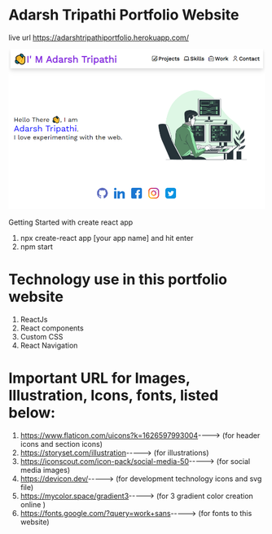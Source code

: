 # Adarsh Tripathi Portfolio Website

live url <a href="https://adarshtripathiportfolio.herokuapp.com/">https://adarshtripathiportfolio.herokuapp.com/</a>

 <img src="src/assets/images/github-banner/banner1.png" className="picture" />

Getting Started with create react app 
1. npx create-react app [your app name] and hit enter
2. npm start


# Technology use in this portfolio website
1. ReactJs
2. React components
3. Custom CSS
4. React Navigation


# Important URL for Images, Illustration, Icons, fonts, listed below:
1. <a href="https://www.flaticon.com/uicons?k=1626597993004">https://www.flaticon.com/uicons?k=1626597993004</a>----> (for header icons and section icons)
2. <a href="https://storyset.com/illustration">https://storyset.com/illustration</a>----->
      (for illustrations)
3. <a href="https://iconscout.com/icon-pack/social-media-50">https://iconscout.com/icon-pack/social-media-50</a>-----> (for social media images) 
4. <a href="https://devicon.dev/">https://devicon.dev/</a>-----> (for development technology icons and svg file) 
5. <a href="https://mycolor.space/gradient3">https://mycolor.space/gradient3</a>-----> (for 3 gradient color creation online ) 
6. <a href="https://fonts.google.com/?query=work+sans">https://fonts.google.com/?query=work+sans</a>-----> (for fonts to this website) 



